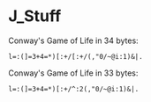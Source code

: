 # J_Stuff

Conway's Game of Life in 34 bytes:

`l=:(]=3+4=*)[:+/[:+/(,"0/~@i:1)&|.`

Conway's Game of Life in 33 bytes:

`l=:(]=3+4=*)[:+/^:2(,"0/~@i:1)&|.`
